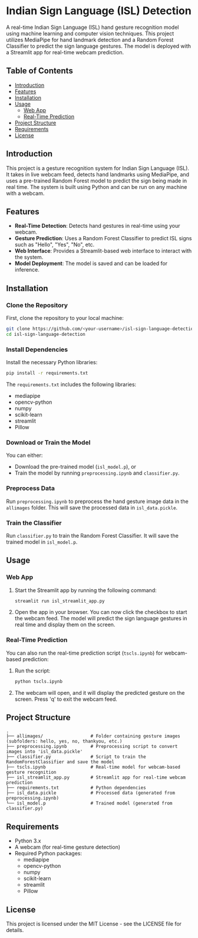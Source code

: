 # Indian Sign Language (ISL) Detection

A real-time Indian Sign Language (ISL) hand gesture recognition model using machine learning and computer vision techniques. This project utilizes MediaPipe for hand landmark detection and a Random Forest Classifier to predict the sign language gestures. The model is deployed with a Streamlit app for real-time webcam prediction.

## Table of Contents

- [Introduction](#introduction)
- [Features](#features)
- [Installation](#installation)
- [Usage](#usage)
  - [Web App](#web-app)
  - [Real-Time Prediction](#real-time-prediction)
- [Project Structure](#project-structure)
- [Requirements](#requirements)
- [License](#license)

## Introduction

This project is a gesture recognition system for Indian Sign Language (ISL). It takes in live webcam feed, detects hand landmarks using MediaPipe, and uses a pre-trained Random Forest model to predict the sign being made in real time. The system is built using Python and can be run on any machine with a webcam.

## Features

- **Real-Time Detection**: Detects hand gestures in real-time using your webcam.
- **Gesture Prediction**: Uses a Random Forest Classifier to predict ISL signs such as "Hello", "Yes", "No", etc.
- **Web Interface**: Provides a Streamlit-based web interface to interact with the system.
- **Model Deployment**: The model is saved and can be loaded for inference.

## Installation

### Clone the Repository

First, clone the repository to your local machine:

```bash
git clone https://github.com/<your-username>/isl-sign-language-detection.git
cd isl-sign-language-detection
```

### Install Dependencies

Install the necessary Python libraries:

```bash
pip install -r requirements.txt
```

The `requirements.txt` includes the following libraries:
- mediapipe
- opencv-python
- numpy
- scikit-learn
- streamlit
- Pillow

### Download or Train the Model

You can either:
- Download the pre-trained model (`isl_model.p`), or
- Train the model by running `preprocessing.ipynb` and `classifier.py`.

### Preprocess Data

Run `preprocessing.ipynb` to preprocess the hand gesture image data in the `allimages` folder. This will save the processed data in `isl_data.pickle`.

### Train the Classifier

Run `classifier.py` to train the Random Forest Classifier. It will save the trained model in `isl_model.p`.

## Usage

### Web App

1. Start the Streamlit app by running the following command:
   ```bash
   streamlit run isl_streamlit_app.py
   ```
2. Open the app in your browser. You can now click the checkbox to start the webcam feed. The model will predict the sign language gestures in real time and display them on the screen.

### Real-Time Prediction

You can also run the real-time prediction script (`tscls.ipynb`) for webcam-based prediction:

1. Run the script:
   ```bash
   python tscls.ipynb
   ```
2. The webcam will open, and it will display the predicted gesture on the screen. Press 'q' to exit the webcam feed.

## Project Structure

```
.
├── allimages/                  # Folder containing gesture images (subfolders: hello, yes, no, thankyou, etc.)
├── preprocessing.ipynb         # Preprocessing script to convert images into 'isl_data.pickle'
├── classifier.py               # Script to train the RandomForestClassifier and save the model
├── tscls.ipynb                 # Real-time model for webcam-based gesture recognition
├── isl_streamlit_app.py        # Streamlit app for real-time webcam prediction
├── requirements.txt            # Python dependencies
├── isl_data.pickle             # Processed data (generated from preprocessing.ipynb)
└── isl_model.p                 # Trained model (generated from classifier.py)
```

## Requirements

- Python 3.x
- A webcam (for real-time gesture detection)
- Required Python packages:
  - mediapipe
  - opencv-python
  - numpy
  - scikit-learn
  - streamlit
  - Pillow

## License

This project is licensed under the MIT License - see the LICENSE file for details.

